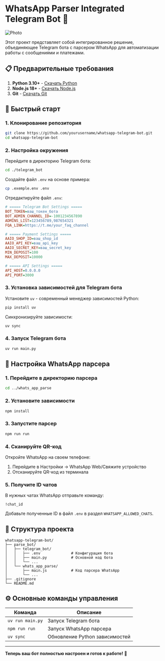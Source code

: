 # WhatsApp Parser Integrated Telegram Bot 🚀

![Photo](https://64.media.tumblr.com/811b0134bf906f23fe6a52a35dadb1ac/tumblr_p25ko4aLrv1s9fpnfo1_500.gif)

Этот проект представляет собой интегрированное решение, объединяющее Telegram бота с парсером WhatsApp для автоматизации работы с сообщениями и платежами.

## 📋 Предварительные требования

1. **Python 3.10+** - [Скачать Python](https://www.python.org/downloads/)
2. **Node.js 18+** - [Скачать Node.js](https://nodejs.org/)
3. **Git** - [Скачать Git](https://git-scm.com/)

## 🚀 Быстрый старт

### 1. Клонирование репозитория
```bash
git clone https://github.com/yourusername/whatsapp-telegram-bot.git
cd whatsapp-telegram-bot
```

### 2. Настройка окружения

Перейдите в директорию Telegram бота:
```bash
cd ./telegram_bot
```

Создайте файл `.env` на основе примера:
```bash
cp .exemple.env .env
```

Отредактируйте файл `.env`:
```ini
# ===== Telegram Bot Settings =====
BOT_TOKEN=ваш_токен_бота
BOT_ADMIN_CHANNEL_ID=-1001234567890
ADMINS_LIST=123456789,987654321
FQA_LINK=https://t.me/your_faq_channel

# ===== Payment Settings =====
AAIO_SHOP_ID=ваш_shop_id
AAIO_API_KEY=ваш_api_key
AAIO_SECRET_KEY=ваш_secret_key
MIN_DEPOSIT=100
MAX_DEPOSIT=10000

# ===== API Settings =====
API_HOST=0.0.0.0
API_PORT=3000
```

### 3. Установка зависимостей для Telegram бота

Установите `uv` - современный менеджер зависимостей Python:
```bash
pip install uv
```

Синхронизируйте зависимости:
```bash
uv sync
```

### 4. Запуск Telegram бота
```bash
uv run main.py
```

## 🔌 Настройка WhatsApp парсера

### 1. Перейдите в директорию парсера
```bash
cd ../whats_app_parse
```

### 2. Установите зависимости
```bash
npm install
```

### 3. Запустите парсер
```bash
npm run run
```

### 4. Сканируйте QR-код
Откройте WhatsApp на своем телефоне:
1. Перейдите в Настройки → WhatsApp Web/Свяжите устройство
2. Отсканируйте QR-код из терминала

### 5. Получите ID чатов
В нужных чатах WhatsApp отправьте команду:
```
!chat_id
```

Добавьте полученные ID в файл `.env` в раздел `WHATSAPP_ALLOWED_CHATS`.

## 🧩 Структура проекта

```
whatsapp-telegram-bot/
├── parse_bot/
│   ├── telegram_bot/
│   │   ├── .env              # Конфигурация бота
│   │   ├── main.py           # Основной код бота
│   │   └── ...
│   └── whats_app_parse/
│       ├── main.js           # Код парсера WhatsApp
│       └── ...
├── .gitignore
└── README.md
```

## ⚙️ Основные команды управления

| Команда | Описание |
|---------|----------|
| `uv run main.py` | Запуск Telegram бота |
| `npm run run` | Запуск WhatsApp парсера |
| `uv sync` | Обновление Python зависимостей |
---

**Теперь ваш бот полностью настроен и готов к работе!** 🎉
